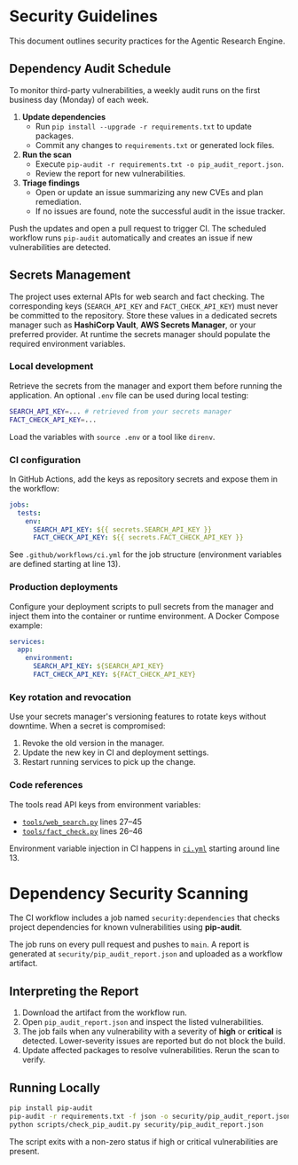 
# Security Guidelines

This document outlines security practices for the Agentic Research Engine.

## Dependency Audit Schedule

To monitor third-party vulnerabilities, a weekly audit runs on the first business day (Monday) of each week.

1. **Update dependencies**
   - Run `pip install --upgrade -r requirements.txt` to update packages.
   - Commit any changes to `requirements.txt` or generated lock files.
2. **Run the scan**
   - Execute `pip-audit -r requirements.txt -o pip_audit_report.json`.
   - Review the report for new vulnerabilities.
3. **Triage findings**
   - Open or update an issue summarizing any new CVEs and plan remediation.
   - If no issues are found, note the successful audit in the issue tracker.

Push the updates and open a pull request to trigger CI. The scheduled workflow runs `pip-audit` automatically and creates an issue if new vulnerabilities are detected.


## Secrets Management

The project uses external APIs for web search and fact checking. The corresponding keys (`SEARCH_API_KEY` and `FACT_CHECK_API_KEY`) must never be committed to the repository.
Store these values in a dedicated secrets manager such as **HashiCorp Vault**, **AWS Secrets Manager**, or your preferred provider. At runtime the secrets manager should populate the required environment variables.

### Local development

Retrieve the secrets from the manager and export them before running the application. An optional `.env` file can be used during local testing:

```bash
SEARCH_API_KEY=... # retrieved from your secrets manager
FACT_CHECK_API_KEY=...
```

Load the variables with `source .env` or a tool like `direnv`.

### CI configuration

In GitHub Actions, add the keys as repository secrets and expose them in the workflow:

```yaml
jobs:
  tests:
    env:
      SEARCH_API_KEY: ${{ secrets.SEARCH_API_KEY }}
      FACT_CHECK_API_KEY: ${{ secrets.FACT_CHECK_API_KEY }}
```

See `.github/workflows/ci.yml` for the job structure (environment variables are defined starting at line 13).

### Production deployments

Configure your deployment scripts to pull secrets from the manager and inject them into the container or runtime environment. A Docker Compose example:

```yaml
services:
  app:
    environment:
      SEARCH_API_KEY: ${SEARCH_API_KEY}
      FACT_CHECK_API_KEY: ${FACT_CHECK_API_KEY}
```

### Key rotation and revocation

Use your secrets manager's versioning features to rotate keys without downtime. When a secret is compromised:

1. Revoke the old version in the manager.
2. Update the new key in CI and deployment settings.
3. Restart running services to pick up the change.

### Code references

The tools read API keys from environment variables:

- [`tools/web_search.py`](../tools/web_search.py) lines 27–45
- [`tools/fact_check.py`](../tools/fact_check.py) lines 26–46

Environment variable injection in CI happens in [`ci.yml`](../.github/workflows/ci.yml) starting around line 13.

# Dependency Security Scanning

The CI workflow includes a job named `security:dependencies` that checks project dependencies for known vulnerabilities using **pip-audit**.

The job runs on every pull request and pushes to `main`. A report is generated at `security/pip_audit_report.json` and uploaded as a workflow artifact.

## Interpreting the Report

1. Download the artifact from the workflow run.
2. Open `pip_audit_report.json` and inspect the listed vulnerabilities.
3. The job fails when any vulnerability with a severity of **high** or **critical** is detected. Lower-severity issues are reported but do not block the build.
4. Update affected packages to resolve vulnerabilities. Rerun the scan to verify.

## Running Locally

```bash
pip install pip-audit
pip-audit -r requirements.txt -f json -o security/pip_audit_report.json
python scripts/check_pip_audit.py security/pip_audit_report.json
```

The script exits with a non-zero status if high or critical vulnerabilities are present.

